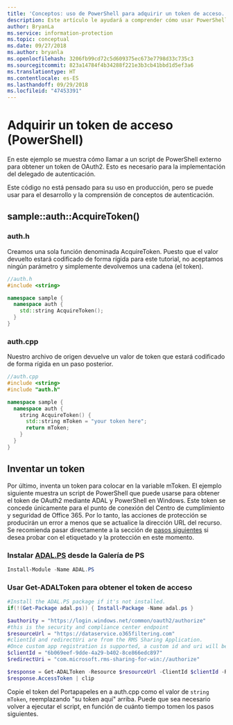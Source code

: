 ```yaml
---
title: 'Conceptos: uso de PowerShell para adquirir un token de acceso.'
description: Este artículo le ayudará a comprender cómo usar PowerShell para adquirir un token de acceso de OAuth2. Esto es necesario para la implementación del delegado de autenticación.
author: BryanLa
ms.service: information-protection
ms.topic: conceptual
ms.date: 09/27/2018
ms.author: bryanla
ms.openlocfilehash: 3206fb99cd72c5d609375ec673e7798d33c735c3
ms.sourcegitcommit: 823a14784f4b34288f221e3b3cb41bbd1d5ef3a6
ms.translationtype: HT
ms.contentlocale: es-ES
ms.lasthandoff: 09/29/2018
ms.locfileid: "47453391"
---
```

# <a name="acquire-an-access-token-powershell"></a>Adquirir un token de acceso (PowerShell)

En este ejemplo se muestra cómo llamar a un script de PowerShell externo para obtener un token de OAuth2. Esto es necesario para la implementación del delegado de autenticación.

Este código no está pensado para su uso en producción, pero se puede usar para el desarrollo y la comprensión de conceptos de autenticación. 

## <a name="sampleauthacquiretoken"></a>sample::auth::AcquireToken()

### <a name="authh"></a>auth.h

Creamos una sola función denominada AcquireToken. Puesto que el valor devuelto estará codificado de forma rígida para este tutorial, no aceptamos ningún parámetro y simplemente devolvemos una cadena (el token).

```cpp
//auth.h
#include <string>

namespace sample {
  namespace auth {
    std::string AcquireToken();
  }
}
```

### <a name="authcpp"></a>auth.cpp

Nuestro archivo de origen devuelve un valor de token que estará codificado de forma rígida en un paso posterior.

```cpp
//auth.cpp
#include <string>
#include "auth.h"

namespace sample {
  namespace auth {
    string AcquireToken() {
      std::string mToken = "your token here";
      return mToken;
    }
  }
}
```

## <a name="mint-a-token"></a>Inventar un token

Por último, inventa un token para colocar en la variable mToken. El ejemplo siguiente muestra un script de PowerShell que puede usarse para obtener el token de OAuth2 mediante ADAL y PowerShell en Windows. Este token se concede únicamente para el punto de conexión del Centro de cumplimiento y seguridad de Office 365. Por lo tanto, las acciones de protección se producirán un error a menos que se actualice la dirección URL del recurso. Se recomienda pasar directamente a la sección de [pasos siguientes](#next-steps) si desea probar con el etiquetado y la protección en este momento.

### <a name="install-adalpshttpswwwpowershellgallerycompackagesadalps31942-from-ps-gallery"></a>Instalar [ADAL.PS](https://www.powershellgallery.com/packages/ADAL.PS/3.19.4.2) desde la Galería de PS

```PowerShell
Install-Module -Name ADAL.PS
```

### <a name="use-get-adaltoken-to-obtain-the-access-token"></a>Usar Get-ADALToken para obtener el token de acceso

```PowerShell
#Install the ADAL.PS package if it's not installed.
if(!(Get-Package adal.ps)) { Install-Package -Name adal.ps }

$authority = "https://login.windows.net/common/oauth2/authorize" 
#this is the security and compliance center endpoint
$resourceUrl = "https://dataservice.o365filtering.com"
#clientId and redirectUri are from the RMS Sharing Application. 
#Once custom app registration is supported, a custom id and uri will be required. 
$clientId = "6b069eef-9dde-4a29-b402-8ce866edc897"
$redirectUri = "com.microsoft.rms-sharing-for-win://authorize"

$response = Get-ADALToken -Resource $resourceUrl -ClientId $clientId -RedirectUri $redirectUri -Authority $authority -PromptBehavior:Always
$response.AccessToken | clip
```

Copie el token del Portapapeles en a auth.cpp como el valor de `string mToken`, reemplazando "su token aquí" arriba. Puede que sea necesario volver a ejecutar el script, en función de cuánto tiempo tomen los pasos siguientes.


